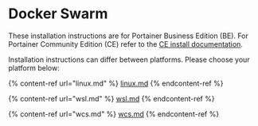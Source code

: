 # Docker Swarm


These installation instructions are for Portainer Business Edition (BE). For Portainer Community Edition (CE) refer to the [CE install documentation](../../../install-ce/server/swarm/).


Installation instructions can differ between platforms. Please choose your platform below:

{% content-ref url="linux.md" %}
[linux.md](linux.md)
{% endcontent-ref %}

{% content-ref url="wsl.md" %}
[wsl.md](wsl.md)
{% endcontent-ref %}

{% content-ref url="wcs.md" %}
[wcs.md](wcs.md)
{% endcontent-ref %}
